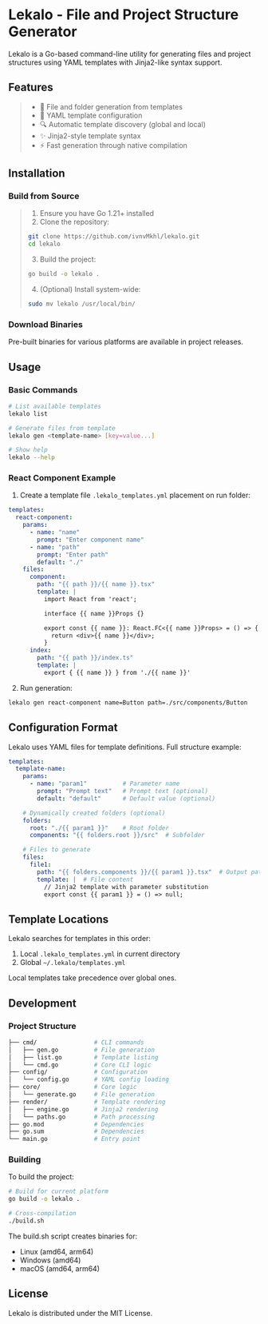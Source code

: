 # Lekalo - File and Project Structure Generator

Lekalo is a Go-based command-line utility for generating files and project structures using YAML templates with Jinja2-like syntax support.

## Features

>  * 🚀 File and folder generation from templates
>  * 📝 YAML template configuration
>  * 🔍 Automatic template discovery (global and local)
>  * ✨ Jinja2-style template syntax
>  * ⚡ Fast generation through native compilation

## Installation

### Build from Source

>  1. Ensure you have Go 1.21+ installed
>  2. Clone the repository:
>  ```bash
>  git clone https://github.com/ivnvMkhl/lekalo.git
>  cd lekalo
>  ```
>  3. Build the project:
>  ```bash
>  go build -o lekalo .
>  ```
>  4. (Optional) Install system-wide:
>  ```bash
>  sudo mv lekalo /usr/local/bin/
>  ```

### Download Binaries

Pre-built binaries for various platforms are available in project releases.

## Usage

### Basic Commands

```bash
# List available templates
lekalo list

# Generate files from template
lekalo gen <template-name> [key=value...]

# Show help
lekalo --help
```

### React Component Example

1. Create a template file `.lekalo_templates.yml` placement on run folder:
```yaml
templates:
  react-component:
    params:
      - name: "name"
        prompt: "Enter component name"
      - name: "path"
        prompt: "Enter path"
        default: "./"
    files:
      component:
        path: "{{ path }}/{{ name }}.tsx"
        template: |
          import React from 'react';

          interface {{ name }}Props {}

          export const {{ name }}: React.FC<{{ name }}Props> = () => {
            return <div>{{ name }}</div>;
          }
      index:
        path: "{{ path }}/index.ts"
        template: |
          export { {{ name }} } from './{{ name }}'
```
2. Run generation:
```bash
lekalo gen react-component name=Button path=./src/components/Button
```

## Configuration Format

Lekalo uses YAML files for template definitions. Full structure example:

```yaml
templates:
  template-name:
    params:
      - name: "param1"          # Parameter name
        prompt: "Prompt text"   # Prompt text (optional)
        default: "default"      # Default value (optional)

    # Dynamically created folders (optional)
    folders:
      root: "./{{ param1 }}"    # Root folder
      components: "{{ folders.root }}/src"  # Subfolder

    # Files to generate
    files:
      file1:
        path: "{{ folders.components }}/{{ param1 }}.tsx"  # Output path
        template: |  # File content
          // Jinja2 template with parameter substitution
          export const {{ param1 }} = () => null;
```

## Template Locations

Lekalo searches for templates in this order:

  1. Local `.lekalo_templates.yml` in current directory
  2. Global `~/.lekalo/templates.yml`

Local templates take precedence over global ones.

## Development

### Project Structure

```bash
├── cmd/                # CLI commands
│   ├── gen.go          # File generation
│   ├── list.go         # Template listing
│   └── cmd.go          # Core CLI logic
├── config/             # Configuration
│   └── config.go       # YAML config loading
├── core/               # Core logic
│   └── generate.go     # File generation
├── render/             # Template rendering
│   ├── engine.go       # Jinja2 rendering
│   └── paths.go        # Path processing
├── go.mod              # Dependencies
├── go.sum              # Dependencies
└── main.go             # Entry point
```

### Building

To build the project:

```bash
# Build for current platform
go build -o lekalo .

# Cross-compilation
./build.sh
```

The build.sh script creates binaries for:

* Linux (amd64, arm64)
* Windows (amd64)
* macOS (amd64, arm64)

## License

Lekalo is distributed under the MIT License.
